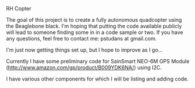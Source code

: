 RH Copter

The goal of this project is to create a fully autonomous quadcopter using the Beaglebone black.  I'm hoping that putting the code available publicly will lead to someone finding some in in a code sample or two.  If you have any questions, feel free to contact me: pstudans at gmail.com.

I'm just now getting things set up, but I hope to improve as I go...

Currently I have some preliminary code for SainSmart NEO-6M GPS Module (http://www.amazon.com/gp/product/B009YDK6NA/) using I2C.

I have various other components for which I will be listing and adding code.
